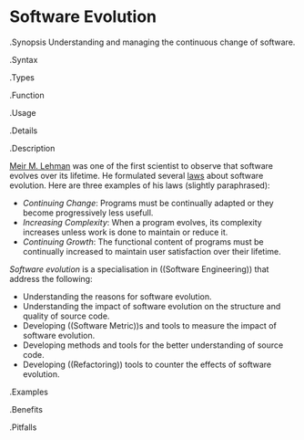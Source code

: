 # Software Evolution

.Synopsis
Understanding and managing the continuous change of software.

.Syntax

.Types

.Function
       
.Usage

.Details

.Description

[Meir M. Lehman](http://en.wikipedia.org/wiki/Meir_M._Lehman) was one of the first scientist to observe
that software evolves over its lifetime. He formulated several [laws](http://en.wikipedia.org/wiki/Lehman's_laws_of_software_evolution)
about software evolution. Here are three examples of his laws (slightly paraphrased):

*  _Continuing Change_: Programs must be continually adapted or they become progressively less usefull.
*  _Increasing Complexity_: When a program evolves, its complexity increases unless work is done to maintain or reduce it.
*  _Continuing Growth_: The functional content of programs must be continually increased to maintain user satisfaction over their lifetime.


_Software evolution_ is a specialisation in ((Software Engineering)) that address the following:

*  Understanding the reasons for software evolution.
*  Understanding the impact of software evolution on the structure and quality of source code.
*  Developing ((Software Metric))s and tools to measure the impact of software evolution.
*  Developing methods and tools for the better understanding of source code.
*  Developing ((Refactoring)) tools to counter the effects of software evolution.

.Examples

.Benefits

.Pitfalls

